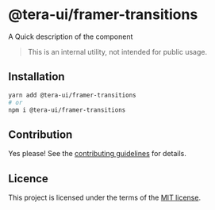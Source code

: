 # @tera-ui/framer-transitions

A Quick description of the component

> This is an internal utility, not intended for public usage.

## Installation

```sh
yarn add @tera-ui/framer-transitions
# or
npm i @tera-ui/framer-transitions
```

## Contribution

Yes please! See the
[contributing guidelines](https://github.com/hieumau12/nextui-tera/blob/master/CONTRIBUTING.md)
for details.

## Licence

This project is licensed under the terms of the
[MIT license](https://github.com/hieumau12/nextui-tera/blob/master/LICENSE).
